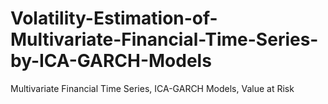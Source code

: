 # Volatility-Estimation-of-Multivariate-Financial-Time-Series-by-ICA-GARCH-Models
Multivariate Financial Time Series, ICA-GARCH Models, Value at Risk
